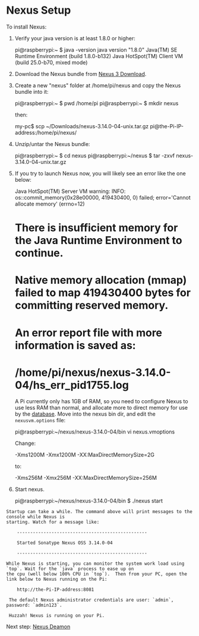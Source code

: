 Nexus Setup
===========
 
 To install Nexus:
  
  1. Verify your java version is at least 1.8.0 or higher:
    
        pi@raspberrypi:~ $ java -version
        java version "1.8.0"
        Java(TM) SE Runtime Environment (build 1.8.0-b132)
        Java HotSpot(TM) Client VM (build 25.0-b70, mixed mode)

  2. Download the Nexus bundle from [Nexus 3 Download](https://help.sonatype.com/repomanager3/download).

  3. Create a new "nexus" folder at /home/pi/nexus and copy the Nexus bundle into it: 

        pi@raspberrypi:~ $ pwd
        /home/pi
        pi@raspberrypi:~ $ mkdir nexus
      
     then: 
  
        my-pc$ scp ~/Downloads/nexus-3.14.0-04-unix.tar.gz pi@the-Pi-IP-address:/home/pi/nexus/
      
  4. Unzip/untar the Nexus bundle:
  
        pi@raspberrypi:~ $ cd nexus
        pi@raspberrypi:~/nexus $ tar -zxvf nexus-3.14.0-04-unix.tar.gz

  5. If you try to launch Nexus now, you will likely see an error like the one below:
  
        Java HotSpot(TM) Server VM warning: INFO: os::commit_memory(0x28e00000, 419430400, 0) failed; error='Cannot allocate memory' (errno=12)
        #
        # There is insufficient memory for the Java Runtime Environment to continue.
        # Native memory allocation (mmap) failed to map 419430400 bytes for committing reserved memory.
        # An error report file with more information is saved as:
        # /home/pi/nexus/nexus-3.14.0-04/hs_err_pid1755.log
        
     A Pi currently only has 1GB of RAM, so you need to configure Nexus to use less RAM than
     normal, and allocate more to direct memory for use by the 
     [database](https://support.sonatype.com/hc/en-us/articles/115007093447-Optimizing-OrientDB-Database-Memory-).
     Move into the nexus bin dir, and edit the `nexusvm.options` file:
     
        pi@raspberrypi:~/nexus/nexus-3.14.0-04/bin vi nexus.vmoptions
        
     Change:
     
        -Xms1200M
        -Xmx1200M
        -XX:MaxDirectMemorySize=2G
        
     to:
     
        -Xms256M
        -Xmx256M
        -XX:MaxDirectMemorySize=256M
        
  6. Start nexus.
    
        pi@raspberrypi:~/nexus/nexus-3.14.0-04/bin $ ./nexus start
  
    Startup can take a while. The command above will print messages to the console while Nexus is
    starting. Watch for a message like:
    
        -------------------------------------------------
        
        Started Sonatype Nexus OSS 3.14.0-04
        
        -------------------------------------------------

    While Nexus is starting, you can monitor the system work load using `top`. Wait for the `java` process to ease up on 
    the cpu (well below 100% CPU in `top`).  Then from your PC, open the link below to Nexus running on the Pi:
  
        http://the-Pi-IP-address:8081

     The default Nexus administrator credentials are user: `admin`, password: `admin123`. 
   
     Huzzah! Nexus is running on your Pi.  
   
Next step: [Nexus Deamon](nexusdaemonsetup.html)
   
